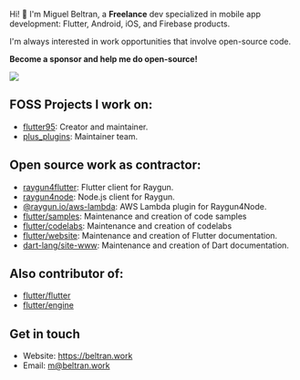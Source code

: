 Hi! :wave: I'm Miguel Beltran, a **Freelance** dev specialized in mobile app development: Flutter, Android, iOS, and Firebase products.

I'm always interested in work opportunities that involve open-source code.

**Become a sponsor and help me do open-source!**

[![](https://img.shields.io/static/v1?label=Sponsor&message=%E2%9D%A4&logo=GitHub&color=%23fe8e86)](https://github.com/sponsors/miquelbeltran)

## FOSS Projects I work on:

- [flutter95](https://github.com/miquelbeltran/flutter95): Creator and maintainer.
- [plus_plugins](https://github.com/fluttercommunity/plus_plugins/commits?author=miquelbeltran): Maintainer team.

## Open source work as contractor:

- [raygun4flutter](https://github.com/MindscapeHQ/raygun4flutter/commits?author=miquelbeltran): Flutter client for Raygun.
- [raygun4node](https://github.com/MindscapeHQ/raygun4node/commits?author=miquelbeltran): Node.js client for Raygun.
- [@raygun.io/aws-lambda](https://github.com/MindscapeHQ/raygun4node-aws-lambda/commits?author=miquelbeltran): AWS Lambda plugin for Raygun4Node.
- [flutter/samples](https://github.com/flutter/samples/commits?author=miquelbeltran): Maintenance and creation of code samples
- [flutter/codelabs](https://github.com/flutter/codelabs/commits?author=miquelbeltran): Maintenance and creation of codelabs
- [flutter/website](https://github.com/flutter/website/commits?author=miquelbeltran): Maintenance and creation of Flutter documentation.
- [dart-lang/site-www](https://github.com/dart-lang/site-www/commits?author=miquelbeltran): Maintenance and creation of Dart documentation.

## Also contributor of:

- [flutter/flutter](https://github.com/flutter/flutter/commits?author=miquelbeltran)
- [flutter/engine](https://github.com/flutter/engine/commits?author=miquelbeltran)

## Get in touch

- Website: https://beltran.work
- Email: [m@beltran.work](mailto:m@beltran.work)
